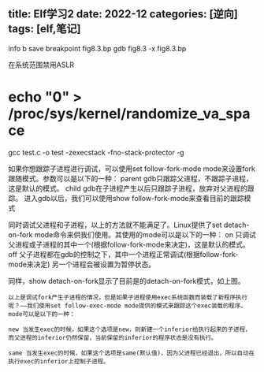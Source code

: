 title: Elf学习2
date: 2022-12
categories: [逆向]
tags: [elf,笔记]
---
info b
save breakpoint fig8.3.bp
gdb fig8.3 -x fig8.3.bp
<!--more-->


在系统范围禁用ASLR
   # echo "0" > /proc/sys/kernel/randomize_va_space
gcc test.c -o test -zexecstack -fno-stack-protector -g

如果你想跟踪子进程进行调试，可以使用set follow-fork-mode mode来设置fork跟随模式。参数可以是以下的一种：
    parent
        gdb只跟踪父进程，不跟踪子进程，这是默认的模式。
    child
        gdb在子进程产生以后只跟踪子进程，放弃对父进程的跟踪。
进入gdb以后，我们可以使用show follow-fork-mode来查看目前的跟踪模式

同时调试父进程和子进程，以上的方法就不能满足了。Linux提供了set detach-on-fork mode命令来供我们使用。其使用的mode可以是以下的一种：
    on
        只调试父进程或子进程的其中一个(根据follow-fork-mode来决定)，这是默认的模式。
    off
        父子进程都在gdb的控制之下，其中一个进程正常调试(根据follow-fork-mode来决定)
    另一个进程会被设置为暂停状态。

同样，show detach-on-fork显示了目前是的detach-on-fork模式，如上图。

    以上是调试fork产生子进程的情况，但是如果子进程使用exec系统函数而装载了新程序执行呢？——我们使用set follow-exec-mode mode提供的模式来跟踪这个exec装载的程序。mode可以是以下的一种：

    new 当发生exec的时候，如果这个选项是new，则新建一个inferior给执行起来的子进程，而父进程的inferior仍然保留，当前保留的inferior的程序状态是没有执行。

    same 当发生exec的时候，如果这个选项是same(默认值)，因为父进程已经退出，所以自动在执行exec的inferior上控制子进程。
